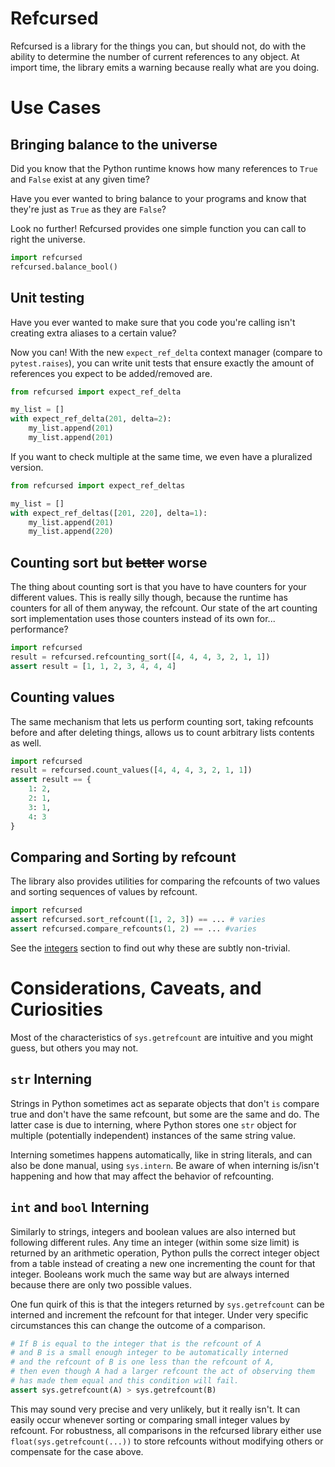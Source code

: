 # Refcursed

Refcursed is a library for the things you can, but should not, do with the ability to determine the number of current references to any object.
At import time, the library emits a warning because really what are you doing.

# Use Cases

## Bringing balance to the universe

Did you know that the Python runtime knows how many references to `True` and `False` exist at any given time?

Have you ever wanted to bring balance to your programs and know that they're just as `True` as they are `False`?

Look no further! Refcursed provides one simple function you can call to right the universe.

```py
import refcursed
refcursed.balance_bool()
```

## Unit testing

Have you ever wanted to make sure that you code you're calling isn't creating extra aliases to a certain value?

Now you can! With the new `expect_ref_delta` context manager (compare to `pytest.raises`), you can write unit tests that ensure exactly the amount of references you expect to be added/removed are.

```py
from refcursed import expect_ref_delta

my_list = []
with expect_ref_delta(201, delta=2):
    my_list.append(201)
    my_list.append(201)
```

If you want to check multiple at the same time, we even have a pluralized version.
```py
from refcursed import expect_ref_deltas

my_list = []
with expect_ref_deltas([201, 220], delta=1):
    my_list.append(201)
    my_list.append(220)
```

## Counting sort but ~~better~~ worse

The thing about counting sort is that you have to have counters for your different values. This is really silly though, because the runtime has counters for all of them anyway, the refcount. Our state of the art counting sort implementation uses those counters instead of its own for... performance?

```py
import refcursed
result = refcursed.refcounting_sort([4, 4, 4, 3, 2, 1, 1])
assert result = [1, 1, 2, 3, 4, 4, 4]
```

## Counting values

The same mechanism that lets us perform counting sort, taking refcounts before and after deleting things, allows us to count arbitrary lists contents as well.

```py
import refcursed
result = refcursed.count_values([4, 4, 4, 3, 2, 1, 1])
assert result == {
    1: 2,
    2: 1,
    3: 1,
    4: 3
}
```

## Comparing and Sorting by refcount

The library also provides utilities for comparing the refcounts of two values and sorting sequences of values by refcount.

```py
import refcursed
assert refcursed.sort_refcount([1, 2, 3]) == ... # varies
assert refcursed.compare_refcounts(1, 2) == ... #varies
```

See the [integers](#int-and-bool-interning) section to find out why these are subtly non-trivial.


# Considerations, Caveats, and Curiosities

Most of the characteristics of `sys.getrefcount` are intuitive and you might guess, but others you may not.

## `str` Interning

Strings in Python sometimes act as separate objects that don't `is` compare true and don't have the same refcount, but some are the same and do. The latter case is due to interning, where Python stores one `str` object for multiple (potentially independent) instances of the same string value.

Interning sometimes happens automatically, like in string literals, and can also be done manual, using `sys.intern`. Be aware of when interning is/isn't happening and how that may affect the behavior of refcounting.

## `int` and `bool` Interning

Similarly to strings, integers and boolean values are also interned but following different rules. Any time an integer (within some size limit) is returned by an arithmetic operation, Python pulls the correct integer object from a table instead of creating a new one incrementing the count for that integer. Booleans work much the same way but are always interned because there are only two possible values.

One fun quirk of this is that the integers returned by `sys.getrefcount` can be interned and increment the refcount for that integer. Under very specific circumstances this can change the outcome of a comparison.

```py
# If B is equal to the integer that is the refcount of A
# and B is a small enough integer to be automatically interned
# and the refcount of B is one less than the refcount of A,
# then even though A had a larger refcount the act of observing them
# has made them equal and this condition will fail.
assert sys.getrefcount(A) > sys.getrefcount(B)
```

This may sound very precise and very unlikely, but it really isn't.
It can easily occur whenever sorting or comparing small integer values by refcount.
For robustness, all comparisons in the refcursed library either use `float(sys.getrefcount(...))` to store refcounts without modifying others or compensate for the case above.